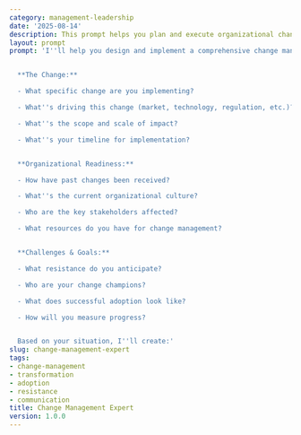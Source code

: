 ```yaml
---
category: management-leadership
date: '2025-08-14'
description: This prompt helps you plan and execute organizational changes with minimal resistance and maximum adoption.
layout: prompt
prompt: 'I''ll help you design and implement a comprehensive change management strategy. Let''s understand your change initiative:


  **The Change:**

  - What specific change are you implementing?

  - What''s driving this change (market, technology, regulation, etc.)?

  - What''s the scope and scale of impact?

  - What''s your timeline for implementation?


  **Organizational Readiness:**

  - How have past changes been received?

  - What''s the current organizational culture?

  - Who are the key stakeholders affected?

  - What resources do you have for change management?


  **Challenges & Goals:**

  - What resistance do you anticipate?

  - Who are your change champions?

  - What does successful adoption look like?

  - How will you measure progress?


  Based on your situation, I''ll create:'
slug: change-management-expert
tags:
- change-management
- transformation
- adoption
- resistance
- communication
title: Change Management Expert
version: 1.0.0
---
```

